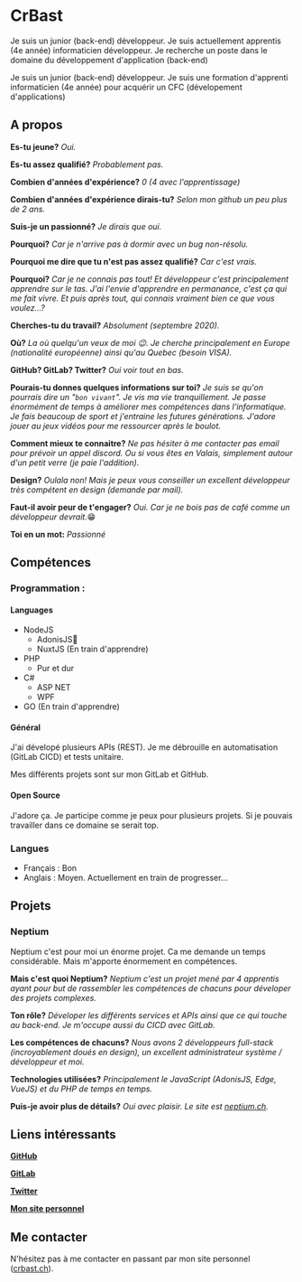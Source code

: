 # CrBast

Je suis un junior (back-end) développeur. Je suis actuellement apprentis (4e année) informaticien développeur.
Je recherche un poste dans le domaine du développement d'application (back-end)

Je suis un junior (back-end) développeur. Je suis une formation d'apprenti informaticien (4e année) pour acquérir un CFC (dévelopement d'applications)

## A propos
**Es-tu jeune?** *Oui.*

**Es-tu assez qualifié?** *Probablement pas.*

**Combien d'années d'expérience?** *0 (4 avec l'apprentissage)*

**Combien d'années d'expérience dirais-tu?** *Selon mon github un peu plus de 2 ans.*

**Suis-je un passionné?** *Je dirais que oui.*

**Pourquoi?** *Car je n'arrive pas à dormir avec un bug non-résolu.*

**Pourquoi me dire que tu n'est pas assez qualifié?** *Car c'est vrais.*

**Pourquoi?** *Car je ne connais pas tout! Et développeur c'est principalement apprendre sur le tas. J'ai l'envie d'apprendre en permanance, c'est ça qui me fait vivre. Et puis après tout, qui connais vraiment bien ce que vous voulez...?*

**Cherches-tu du travail?** *Absolument (septembre 2020).*

**Où?** *La où quelqu'un veux de moi 😉. Je cherche principalement en Europe (nationalité européenne) ainsi qu'au Quebec (besoin VISA).*

**GitHub? GitLab? Twitter?** *Oui voir tout en bas.*

**Pourais-tu donnes quelques informations sur toi?** *Je suis se qu'on pourrais dire un "`bon vivant`". Je vis ma vie tranquillement. Je passe énormément de temps à améliorer mes compétences dans l'informatique. Je fais beaucoup de sport et j'entraine les futures générations. J'adore jouer au jeux vidéos pour me ressourcer après le boulot.*

**Comment mieux te connaitre?** *Ne pas hésiter à me contacter pas email pour prévoir un appel discord. Ou si vous êtes en Valais, simplement autour d'un petit verre (je paie l'addition).*

**Design?** *Oulala non! Mais je peux vous conseiller un excellent développeur très compétent en design (demande par mail).*

**Faut-il avoir peur de t'engager?** *Oui. Car je ne bois pas de café comme un développeur devrait.*😁

**Toi en un mot:** *Passionné*

## Compétences

### Programmation :

#### Languages
- NodeJS 
  - AdonisJS💜
  - NuxtJS (En train d'apprendre)
- PHP
  - Pur et dur
- C#
  - ASP NET
  - WPF
- GO (En train d'apprendre)

#### Général

J'ai dévelopé plusieurs APIs (REST). Je me débrouille en automatisation (GitLab CICD) et tests unitaire.

Mes différents projets sont sur mon GitLab et GitHub.

#### Open Source
J'adore ça. Je participe comme je peux pour plusieurs projets. Si je pouvais travailler dans ce domaine se serait top.


### Langues
- Français : Bon
- Anglais : Moyen. Actuellement en train de progresser...

## Projets

### Neptium
Neptium c'est pour moi un énorme projet. Ca me demande un temps considérable. Mais m'apporte énormement en compétences.

**Mais c'est quoi Neptium?** *Neptium c'est un projet mené par 4 apprentis ayant pour but de rassembler les compétences de chacuns pour déveloper des projets complexes.*

**Ton rôle?** *Déveloper les différents services et APIs ainsi que ce qui touche au back-end. Je m'occupe aussi du CICD avec GitLab.*

**Les compétences de chacuns?** *Nous avons 2 développeurs full-stack (incroyablement doués en design), un excellent administrateur système / développeur et moi.*

**Technologies utilisées?** *Principalement le JavaScript (AdonisJS, Edge, VueJS) et du PHP de temps en temps.*

**Puis-je avoir plus de détails?** *Oui avec plaisir. Le site est [neptium.ch](https://www.neptium.ch/fr/).*

## Liens intéressants
**[GitHub](https://github.com/CrBast)**

**[GitLab](https://gitlab.com/CrBast)**

**[Twitter](https://twitter.com/lecreb/)**

**[Mon site personnel](https://crbast.ch)**

## Me contacter 
N'hésitez pas à me contacter en passant par mon site personnel ([crbast.ch](https://crbast.ch)). 